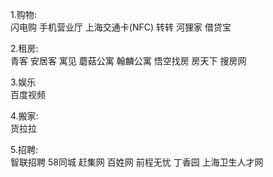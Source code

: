 1.购物:  
闪电购   手机营业厅 上海交通卡(NFC)  转转  河狸家  借贷宝

2.租房:  
青客  安居客  寓见  蘑菇公寓  翰麟公寓   悟空找房  房天下  搜房网

3.娱乐  
百度视频  

4.搬家:  
货拉拉   

5.招聘:  
智联招聘  58同城  赶集网   百姓网   前程无忧  丁香园  上海卫生人才网
